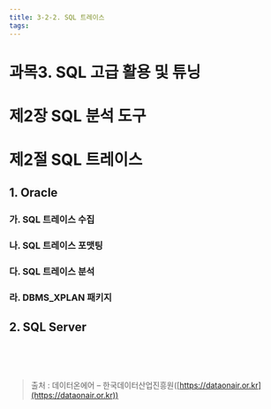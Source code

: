 ```yaml
---
title: 3-2-2. SQL 트레이스
tags: 
---
```


# 과목3. SQL 고급 활용 및 튜닝
# 제2장 SQL 분석 도구
# 제2절 SQL 트레이스

## 1. Oracle

### 가. SQL 트레이스 수집

### 나. SQL 트레이스 포맷팅

### 다. SQL 트레이스 분석

### 라. DBMS_XPLAN 패키지

## 2. SQL Server

<br><br><br>
> 출처 : 데이터온에어 – 한국데이터산업진흥원([https://dataonair.or.kr](https://dataonair.or.kr))